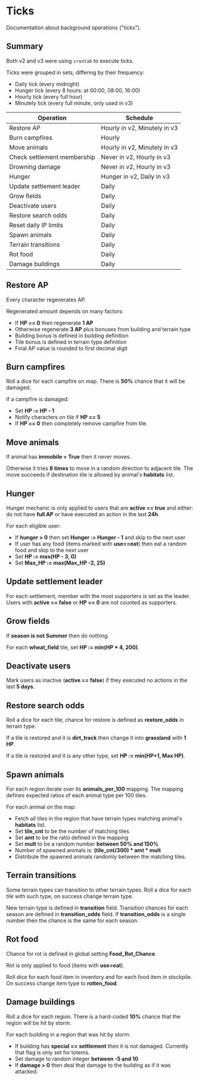 # Ticks

Documentation about background operations ("ticks").

## Summary

Both v2 and v3 were using `crontab` to execute ticks.

Ticks were grouped in sets, differing by their frequency:

- Daily tick (every midnight)
- Hunger tick (every 8 hours: at 00:00, 08:00, 16:00)
- Hourly tick (every full hour)
- Minutely tick (every full minute, only used in v3)

| Operation                   | Schedule                     |
|-----------------------------|------------------------------|
| Restore AP                  | Hourly in v2, Minutely in v3 |
| Burn campfires              | Hourly                       |
| Move animals                | Hourly in v2, Minutely in v3 |
| Check settlement membership | Never in v2, Hourly in v3    |
| Drowning damage             | Never in v2, Hourly in v3    |
| Hunger                      | Hunger in v2, Daily in v3    |
| Update settlement leader    | Daily                        |
| Grow fields                 | Daily                        |
| Deactivate users            | Daily                        |
| Restore search odds         | Daily                        |
| Reset daily IP limits       | Daily                        |
| Spawn animals               | Daily                        |
| Terrain transitions         | Daily                        |
| Rot food                    | Daily                        |
| Damage buildings            | Daily                        |

## Restore AP

Every character regenerates AP.

Regenerated amount depends on many factors:

- If **HP == 0** then regenerate **1 AP**
- Otherwise regenerate **3 AP** plus bonuses from building and terrain type
- Building bonus is defined in building definition
- Tile bonus is defined in terrain type definition
- Final AP value is rounded to first decimal digit

## Burn campfires

Roll a dice for each campfire on map.
There is **50%** chance that it will be damaged.

If a campfire is damaged:

- Set **HP := HP - 1**
- Notify characters on tile if **HP == 5**
- If **HP == 0** then completely remove campfire from tile.

## Move animals

If animal has **immobile = True** then it never moves.

Otherwise it tries **8 times** to move in a random direction to adjacent tile.
The move succeeds if destination tile is allowed by animal's **habitats** list.

## Hunger

Hunger mechanic is only applied to users that are **active == true** and either:
do not have **full AP** or have executed an action in the last **24h**.

For each eligible user:

- If **hunger > 0** then set **Hunger := Hunger - 1** and skip to the next user
- If user has any food (items marked with **use==eat**) then eat a random food
  and skip to the next user
- Set **HP := max(HP - 3, 0)**
- Set **Max_HP := max(Max_HP -2, 25)**

## Update settlement leader

For each settlement, member with the most supporters is set as the leader.
Users with **active == false** or **HP == 0** are not counted as supporters.

## Grow fields

If **season is not Summer** then do nothing.

For each **wheat_field** tile, set **HP := min(HP * 4, 200)**.

## Deactivate users

Mark users as inactive (**active == false**)
if they executed no actions in the last **5 days**.

## Restore search odds

Roll a dice for each tile, chance for restore is defined as **restore_odds**
in terrain type.

If a tile is restored and it is **dirt_track**
then change it into **grassland** with **1 HP**.

If a tile is restored and it is any other type, set **HP := min(HP+1, Max HP)**.

## Spawn animals

For each region iterate over its **animals_per_100** mapping.
The mapping defines expected ratios of each animal type per 100 tiles.

For each animal on the map:

- Fetch all tiles in the region
  that have terrain types matching animal's **habitats** list.
- Set **tile_cnt** to be the number of matching tiles
- Set **amt** to be the ratio defined in the mapping
- Set **mult** to be a random number **between 50% and 150%**
- Number of spawned animals is: **(tile_cnt/300) * amt * mult**
- Distribute the spawned animals randomly between the matching tiles.

## Terrain transitions

Some terrain types can transition to other terrain types.
Roll a dice for each tile with such type, on success change terrain type.

New terrain type is defined in **transition** field.
Transition chances for each season are defined in **transition_odds** field.
If **transition_odds** is a single number then the chance is the same for each
season.

## Rot food

Chance for rot is defined in global setting **Food_Rot_Chance**.

Rot is only applied to food (items with **use=eat**).

Roll dice for each food item in inventory and for each food item in stockpile.
On success change item type to **rotten_food**.

## Damage buildings

Roll a dice for each region.
There is a hard-coded **10%** chance that the region will be hit by storm.

For each building in a region that was hit by storm:

- If building has **special == settlement** then it is not damaged.
  Currently that flag is only set for totems.
- Set damage to random integer **between -5 and 10**
- If **damage > 0** then deal that damage to the building as if it was attacked.
